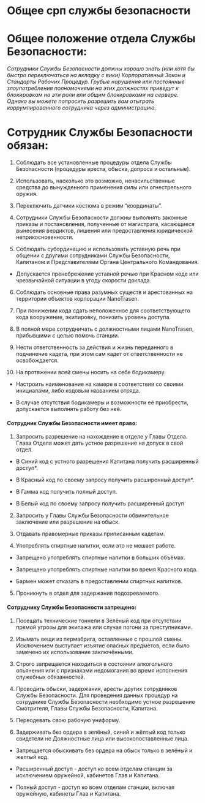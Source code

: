 # Общее срп службы безопасности

# Общее положение отдела Службы Безопасности:
*Cотрудники Службы Безопасности должны хорошо знать (или хотя бы быстро переключаться на вкладку с вики) Корпоративный Закон и Стандарты Рабочих Процедур. Грубые нарушения или постоянные злоупотребления полномочиями на этих должностях приведут к блокировкам на эти роли или общим блокировками на сервере. Однако вы можете попросить разрешить вам отыграть коррумпированного сотрудника через администрацию.*


# Сотрудник Службы Безопасности обязан:

1. Соблюдать все установленные процедуры отдела Службы Безопасности (процедуры ареста, обыска, допроса и остальные).

2. Использовать, насколько это возможно, ненасильственные средства до вынужденного применения силы или огнестрельного оружия.

3. Переключить датчики костюма в режим “координаты”.

4. Сотрудники Службы Безопасности должны выполнять законные приказы и постановления, полученные от магистрата, касающиеся вынесения вердиктов, лишения или предоставления юридической неприкосновенности.

5. Соблюдать субординацию и использовать уставную речь при общении с другими сотрудниками Службы Безопасности, Капитаном и Представителями Органа Центрального Командования.

*  Допускается пренебрежение уставной речью при Красном коде или чрезвычайной ситуации в угоду скорости доклада.

6. Соблюдать основные права разумных существ и арестованных на территории объектов корпорации NanoTrasen.

7. При понижении кода сдать неположенное для соответствующего кода вооружение, экипировку, понизить уровень доступа.

8. В полной мере сотрудничать с должностными лицами NanoTrasen, прибывшими с целью помочь станции.

9. Нести ответственность за действия и жизнь переданного в подчинение кадета, при этом сам кадет от ответственности не освобождается.

10. На протяжении всей смены носить на себе бодикамеру.

*  Настроить наименование на камере в соответствии со своими инициалами, либо кодовым названием отряда.

*  В случае отсутствия бодикамеры и возможности её приобрести, допускается выполнять работу без неё.



#### Сотрудник Службы Безопасности имеет право:

1. Запросить разрешение на нахождение в отделе у Главы Отдела. Глава Отдела может дать устное разрешение на допуск в свой отдел.

* В Синий код с устного разрешения Капитана получить расширенный доступ*.

* В Красный код по своему запросу получить расширенный доступ*.

* В Гамма код получить полный доступ.

* В Белый код по своему запросу получить расширенный доступ

2. Запросить у Главы Службы Безопасности обвинительное заключение или разрешение на обыск.

3. Отдавать правомерные приказы приписанным кадетам.

4. Употреблять спиртные напитки, если это не мешает работе.

* Запрещено употреблять спиртные напитки в больших объёмах.

* Запрещено употреблять спиртные напитки во время Красного кода.

* Бармен может отказать в предоставлении спиртных напитков.

5. Проникнуть в отдел для задержания подозреваемого.


#### Сотруднику Службы Безопасности запрещено:

1. Посещать технические тоннели в Зелёный код при отсутствии прямой угрозы для экипажа или случая погони за преступниками.

2. Изымать вещи из пермабрига, оставленные с прошлой смены. Исключением выступает изъятие опасных предметов, если было замечено их использование заключёнными.

3. Строго запрещается находиться в состоянии алкогольного опьянения или с признаками недомогания во время исполнения служебных обязанностей.

4. Проводить обыски, задержания, аресты других сотрудников Службы Безопасности. Для проведения данных процедур на сотруднике Службы Безопасности необходимо устное разрешение Смотрителя, Главы Службы Безопасности, Капитана.

5. Переодевать свою рабочую униформу.

6. Задерживать без ордера в зелёный, синий и жёлтый код только свидетели не Должностные лица или высокопоставленные лица.

* Запрещается обыскивать без ордера на обыск только в зелёный и желтый код.


* Расширенный доступ - доступ ко всем отделам станции за исключением оружейной, кабинетов Глав и Капитана.

* Полный доступ - доступ ко всем отделам станции, включая оружейную, кабинеты Глав и Капитана.